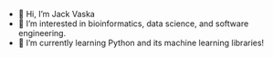 - 👋 Hi, I’m Jack Vaska
- 👀 I’m interested in bioinformatics, data science, and software engineering.
- 🌱 I’m currently learning Python and its machine learning libraries!
